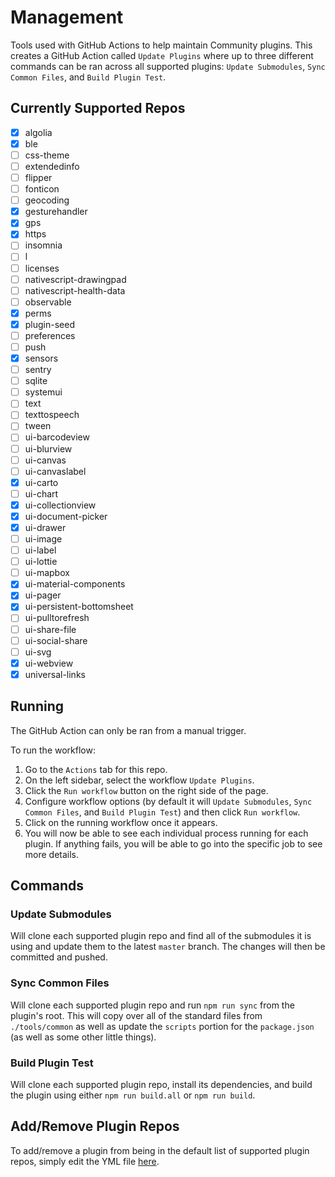 # Management

Tools used with GitHub Actions to help maintain Community plugins. This creates a GitHub Action called `Update Plugins` where up to three different commands can be ran across all supported plugins: `Update Submodules`, `Sync Common Files`, and `Build Plugin Test`.

## Currently Supported Repos

- [x] algolia
- [x] ble
- [ ] css-theme
- [ ] extendedinfo
- [ ] flipper
- [ ] fonticon
- [ ] geocoding
- [x] gesturehandler
- [x] gps
- [x] https
- [ ] insomnia
- [ ] l
- [ ] licenses
- [ ] nativescript-drawingpad
- [ ] nativescript-health-data
- [ ] observable
- [x] perms
- [x] plugin-seed
- [ ] preferences
- [ ] push
- [x] sensors
- [ ] sentry
- [ ] sqlite
- [ ] systemui
- [ ] text
- [ ] texttospeech
- [ ] tween
- [ ] ui-barcodeview
- [ ] ui-blurview
- [ ] ui-canvas
- [ ] ui-canvaslabel
- [x] ui-carto
- [ ] ui-chart
- [x] ui-collectionview
- [x] ui-document-picker
- [x] ui-drawer
- [ ] ui-image
- [ ] ui-label
- [ ] ui-lottie
- [ ] ui-mapbox
- [x] ui-material-components
- [x] ui-pager
- [x] ui-persistent-bottomsheet
- [ ] ui-pulltorefresh
- [ ] ui-share-file
- [ ] ui-social-share
- [ ] ui-svg
- [x] ui-webview
- [x] universal-links
## Running

The GitHub Action can only be ran from a manual trigger. 

To run the workflow:
1. Go to the `Actions` tab for this repo.
1. On the left sidebar, select the workflow `Update Plugins`.
1. Click the `Run workflow` button on the right side of the page.
1. Configure workflow options (by default it will `Update Submodules`, `Sync Common Files`, and `Build Plugin Test`) and then click `Run workflow`.
1. Click on the running workflow once it appears.
1. You will now be able to see each individual process running for each plugin. If anything fails, you will be able to go into the specific job to see more details.

## Commands
### Update Submodules

Will clone each supported plugin repo and find all of the submodules it is using and update them to the latest `master` branch. The changes will then be committed and pushed.

### Sync Common Files

Will clone each supported plugin repo and run `npm run sync` from the plugin's root. This will copy over all of the standard files from `./tools/common` as well as update the `scripts` portion for the `package.json` (as well as some other little things).

### Build Plugin Test

Will clone each supported plugin repo, install its dependencies, and build the plugin using either `npm run build.all` or `npm run build`.

## Add/Remove Plugin Repos

To add/remove a plugin from being in the default list of supported plugin repos, simply edit the YML file [here](.github/workflows/update.yml#L22). 